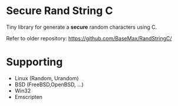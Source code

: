 # Secure Rand String C

Tiny library for generate a **secure** random characters using C.

Refer to older repository: https://github.com/BaseMax/RandStringC/

# Supporting

- Linux (Random, Urandom)
- BSD (FreeBSD,OpenBSD, ...)
- Win32
- Emscripten

